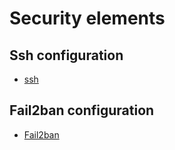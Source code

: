# Security elements

## Ssh configuration

- [ssh](/security/markdown/ssh.md)

## Fail2ban configuration

- [Fail2ban](/security/fail2ban/fail2ban.md)
